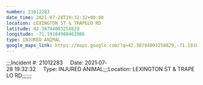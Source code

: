 ```yaml
---
number: 21012283
date_time: 2021-07-28T19:32:32+00:00
location: LEXINGTON ST & TRAPELO RD
latitude: 42.38794003258829
longitude: -71.19104988462806
type: INJURED ANIMAL
google_maps_link: https://maps.google.com/?q=42.38794003258829,-71.19104988462806
---
```


;;;Incident #: 21012283     Date: 2021‐07‐28 19:32:32     Type: INJURED ANIMAL;;;Location: LEXINGTON ST & TRAPELO RD;;;;;;
